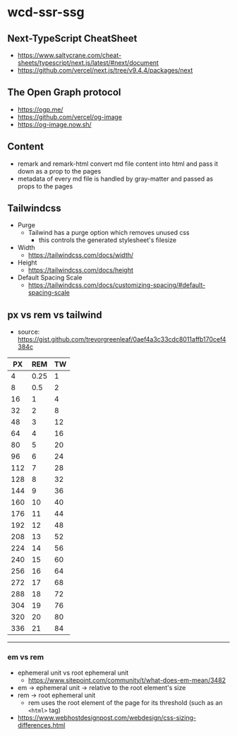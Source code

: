 # wcd-ssr-ssg

## Next-TypeScript CheatSheet
- https://www.saltycrane.com/cheat-sheets/typescript/next.js/latest/#next/document
- https://github.com/vercel/next.js/tree/v9.4.4/packages/next
## The Open Graph protocol
- https://ogp.me/
- https://github.com/vercel/og-image
- https://og-image.now.sh/

## Content
- remark and remark-html convert md file content into html and pass it down as a prop to the pages
- metadata of every md file is handled by gray-matter and passed as props to the pages

## Tailwindcss
- Purge
    - Tailwind has a purge option which removes unused css
        - this controls the generated stylesheet's filesize 
- Width
    - https://tailwindcss.com/docs/width/
- Height
    - https://tailwindcss.com/docs/height
- Default Spacing Scale
    - https://tailwindcss.com/docs/customizing-spacing/#default-spacing-scale

## px vs rem vs tailwind
- source: https://gist.github.com/trevorgreenleaf/0aef4a3c33cdc8011affb170cef4384c

PX|REM|TW
|---|---|---|
4|0.25|1
8|0.5|2
16|1|4
32|2|8
48|3|12
64|4|16
80|5|20
96|6|24
112|7|28
128|8|32
144|9|36
160|10|40
176|11|44
192|12|48
208|13|52
224|14|56
240|15|60
256|16|64
272|17|68
288|18|72
304|19|76
320|20|80
336|21|84


---

### em vs rem
- ephemeral unit vs root ephemeral unit
    - https://www.sitepoint.com/community/t/what-does-em-mean/3482
- em &rarr; ephemeral unit &rarr; relative to the root element's size
- rem &rarr; root ephemeral unit
    - rem uses the root element of the page for its threshold (such as an `<html>` tag)
- https://www.webhostdesignpost.com/webdesign/css-sizing-differences.html